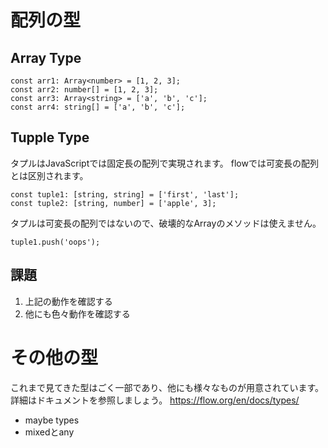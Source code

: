 # 配列の型

## Array Type

```
const arr1: Array<number> = [1, 2, 3];
const arr2: number[] = [1, 2, 3];
const arr3: Array<string> = ['a', 'b', 'c'];
const arr4: string[] = ['a', 'b', 'c'];
```

## Tupple Type

タプルはJavaScriptでは固定長の配列で実現されます。
flowでは可変長の配列とは区別されます。

```
const tuple1: [string, string] = ['first', 'last'];
const tuple2: [string, number] = ['apple', 3];
```

タプルは可変長の配列ではないので、破壊的なArrayのメソッドは使えません。

```
tuple1.push('oops');
```

## 課題

1. 上記の動作を確認する
2. 他にも色々動作を確認する

# その他の型

これまで見てきた型はごく一部であり、他にも様々なものが用意されています。
詳細はドキュメントを参照しましょう。
https://flow.org/en/docs/types/

- maybe types
- mixedとany
